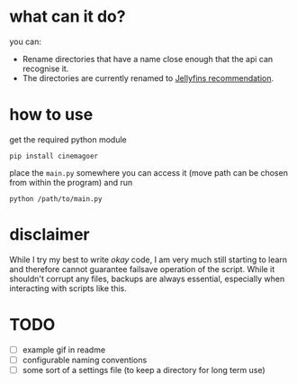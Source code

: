 # what can it do?
you can:
- Rename directories that have a name close enough that the api can recognise it.
- The directories are currently renamed to [Jellyfins recommendation](https://jellyfin.org/docs/general/server/media/movies/).

# how to use
get the required python module

`pip install cinemagoer`

place the `main.py` somewhere you can access it (move path can be chosen from within the program) and run

`python /path/to/main.py`

# disclaimer
While I try my best to write _okay_ code, I am very much still starting to learn and therefore cannot guarantee failsave operation of the script. 
While it shouldn't corrupt any files, backups are always essential, especially when interacting with scripts like this.

# TODO
- [ ] example gif in readme
- [ ] configurable naming conventions
- [ ] some sort of a settings file (to keep a directory for long term use)
